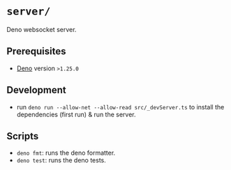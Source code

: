 # `server/`

Deno websocket server.

## Prerequisites

- [Deno](https://deno.land) version `>1.25.0`

## Development

- run `deno run --allow-net --allow-read src/_devServer.ts` to install the
  dependencies (first run) & run the server.

## Scripts

- `deno fmt`: runs the deno formatter.
- `deno test`: runs the deno tests.
